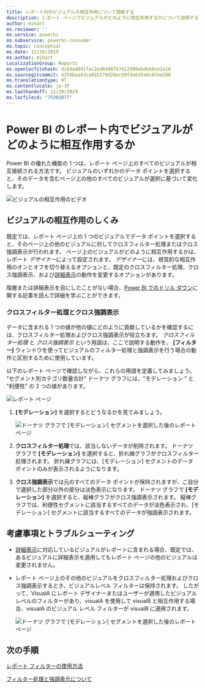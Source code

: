 ```yaml
---
title: レポート内のビジュアルの相互作用について理解する
description: レポート ページでビジュアルがどのように相互作用するかについて説明する Power BI エンド ユーザー向けドキュメント。
author: mihart
ms.reviewer: ''
ms.service: powerbi
ms.subservice: powerbi-consumer
ms.topic: conceptual
ms.date: 12/18/2019
ms.author: mihart
LocalizationGroup: Reports
ms.openlocfilehash: dc8dad0417ac2ed6498fb7612900ebdbb0ce2a18
ms.sourcegitcommit: 4359baa43ca01b179d28ec59f4e61ba8c07ee288
ms.translationtype: HT
ms.contentlocale: ja-JP
ms.lasthandoff: 12/20/2019
ms.locfileid: "75303877"
---
```

# <a name="how-visuals-cross-filter-each-other-in-a-power-bi-report"></a>Power BI のレポート内でビジュアルがどのように相互作用するか
Power BI の優れた機能の 1 つは、レポート ページ上のすべてのビジュアルが相互接続される方法です。 ビジュアルのいずれかのデータ ポイントを選択すると、そのデータを含むページ上の他のすべてのビジュアルが選択に基づいて変化します。 

![ビジュアルの相互作用のビデオ](media/end-user-interactions/interactions.gif)

## <a name="how-visuals-interact-with-each-other"></a>ビジュアルの相互作用のしくみ

既定では、レポート ページ上の 1 つのビジュアルでデータ ポイントを選択すると、そのページ上の他のビジュアルに対してクロスフィルター処理またはクロス強調表示が行われます。 ページ上のビジュアルがどのように相互作用するかは、レポート *デザイナー*によって設定されます。 *デザイナー*には、視覚的な相互作用のオンとオフを切り替えるオプションと、既定のクロスフィルター処理、クロス強調表示、および[詳細表示](end-user-drill.md)の動作を変更するオプションがあります。 

階層または詳細表示を目にしたことがない場合、[Power BI でのドリル ダウン](end-user-drill.md)に関する記事を読んで詳細を学ぶことができます。 

### <a name="cross-filtering-and-cross-highlighting"></a>クロスフィルター処理とクロス強調表示

データに含まれる 1 つの値が他の値にどのように貢献しているかを確認するには、クロスフィルター処理およびクロス強調表示が役立ちます。 *クロスフィルター処理* と *クロス強調表示* という用語は、ここで説明する動作を、 **[フィルター]** ウィンドウを使ってビジュアルのフィルター処理と強調表示を行う場合の動作と区別するために使用しています。  

以下のレポート ページで確認しながら、これらの用語を定義してみましょう。 "セグメント別カテゴリ数量合計" ドーナツ グラフには、"モデレーション " と "利便性" の 2 つの値があります。 

![レポート ページ](media/end-user-interactions/power-bi-interactions-before.png)

1. **[モデレーション]** を選択するとどうなるかを見てみましょう。

    ![ドーナツ グラフで [モデレーション] セグメントを選択した後のレポート ページ](media/end-user-interactions/power-bi-interactions-after.png)

2. **クロスフィルター処理**では、該当しないデータが削除されます。 ドーナツ グラフで **[モデレーション]** を選択すると、折れ線グラフがクロスフィルター処理されます。 折れ線グラフには、[モデレーション] セグメントのデータ ポイントのみが表示されるようになります。 

3. **クロス強調表示**では元のすべてのデータ ポイントが保持されますが、ご自分で選択した部分以外の部分は淡色表示になります。 ドーナツ グラフで **[モデレーション]** を選択すると、縦棒グラフがクロス強調表示されます。 縦棒グラフでは、利便性セグメントに該当するすべてのデータが淡色表示され、[モデレーション] セグメントに該当するすべてのデータが強調表示されます。 


## <a name="considerations-and-troubleshooting"></a>考慮事項とトラブルシューティング
- [詳細表示](end-user-drill.md)に対応しているビジュアルがレポートに含まれる場合、既定では、あるビジュアルに詳細表示を適用してもレポート ページの他のビジュアルは変更されません。     
- レポート ページ上のその他のビジュアルをクロスフィルター処理およびクロス強調表示するとき、ビジュアルレベル フィルターは保持されます。 したがって、VisualA にレポート デザイナーまたはユーザーが適用したビジュアル レベルのフィルターがあり、visualA を使用して visualB と相互作用する場合、visualA のビジュアル レベル フィルターが visualB に適用されます。

    ![ドーナツ グラフで [モデレーション] セグメントを選択した後のレポート ページ](media/end-user-interactions/power-bi-visual-filters.png)

## <a name="next-steps"></a>次の手順
[レポート フィルターの使用方法](../power-bi-how-to-report-filter.md)    


[フィルター処理と強調表示について](end-user-report-filter.md) 
